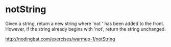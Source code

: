 # notString

Given a string, return a new string where 'not ' has been added to the front.
However, if the string already begins with 'not', return the string unchanged.

http://nodingbat.com/exercises/warmup-1/notString